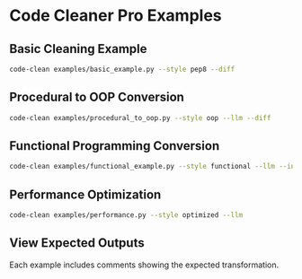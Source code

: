 # Code Cleaner Pro Examples

## Basic Cleaning Example
```bash
code-clean examples/basic_example.py --style pep8 --diff
```

## Procedural to OOP Conversion
```bash
code-clean examples/procedural_to_oop.py --style oop --llm --diff
```

## Functional Programming Conversion
```bash
code-clean examples/functional_example.py --style functional --llm --interactive
```

## Performance Optimization
```bash
code-clean examples/performance.py --style optimized --llm
```

## View Expected Outputs
Each example includes comments showing the expected transformation.